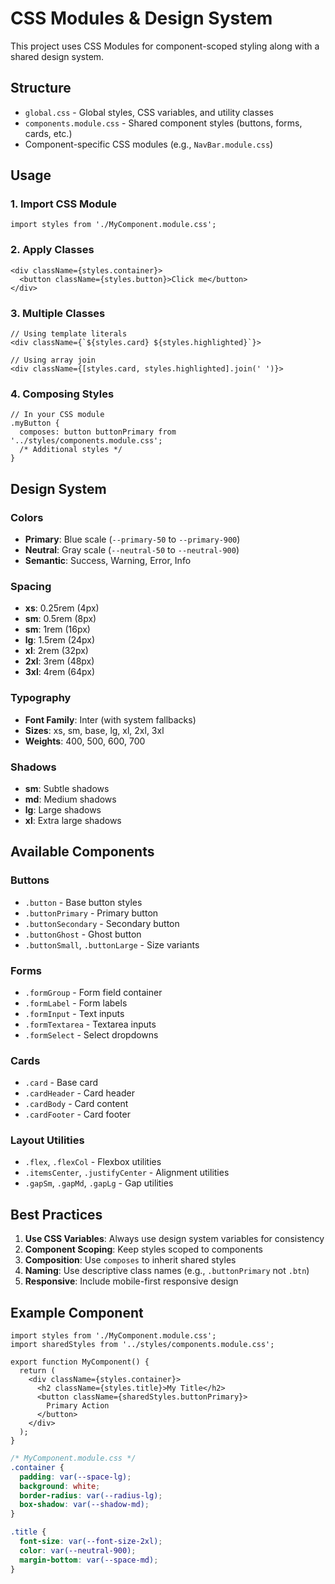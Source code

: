# CSS Modules & Design System

This project uses CSS Modules for component-scoped styling along with a shared design system.

## Structure

- `global.css` - Global styles, CSS variables, and utility classes
- `components.module.css` - Shared component styles (buttons, forms, cards, etc.)
- Component-specific CSS modules (e.g., `NavBar.module.css`)

## Usage

### 1. Import CSS Module
```tsx
import styles from './MyComponent.module.css';
```

### 2. Apply Classes
```tsx
<div className={styles.container}>
  <button className={styles.button}>Click me</button>
</div>
```

### 3. Multiple Classes
```tsx
// Using template literals
<div className={`${styles.card} ${styles.highlighted}`}>

// Using array join
<div className={[styles.card, styles.highlighted].join(' ')}>
```

### 4. Composing Styles
```tsx
// In your CSS module
.myButton {
  composes: button buttonPrimary from '../styles/components.module.css';
  /* Additional styles */
}
```

## Design System

### Colors
- **Primary**: Blue scale (`--primary-50` to `--primary-900`)
- **Neutral**: Gray scale (`--neutral-50` to `--neutral-900`)
- **Semantic**: Success, Warning, Error, Info

### Spacing
- **xs**: 0.25rem (4px)
- **sm**: 0.5rem (8px)
- **sm**: 1rem (16px)
- **lg**: 1.5rem (24px)
- **xl**: 2rem (32px)
- **2xl**: 3rem (48px)
- **3xl**: 4rem (64px)

### Typography
- **Font Family**: Inter (with system fallbacks)
- **Sizes**: xs, sm, base, lg, xl, 2xl, 3xl
- **Weights**: 400, 500, 600, 700

### Shadows
- **sm**: Subtle shadows
- **md**: Medium shadows
- **lg**: Large shadows
- **xl**: Extra large shadows

## Available Components

### Buttons
- `.button` - Base button styles
- `.buttonPrimary` - Primary button
- `.buttonSecondary` - Secondary button
- `.buttonGhost` - Ghost button
- `.buttonSmall`, `.buttonLarge` - Size variants

### Forms
- `.formGroup` - Form field container
- `.formLabel` - Form labels
- `.formInput` - Text inputs
- `.formTextarea` - Textarea inputs
- `.formSelect` - Select dropdowns

### Cards
- `.card` - Base card
- `.cardHeader` - Card header
- `.cardBody` - Card content
- `.cardFooter` - Card footer

### Layout Utilities
- `.flex`, `.flexCol` - Flexbox utilities
- `.itemsCenter`, `.justifyCenter` - Alignment utilities
- `.gapSm`, `.gapMd`, `.gapLg` - Gap utilities

## Best Practices

1. **Use CSS Variables**: Always use design system variables for consistency
2. **Component Scoping**: Keep styles scoped to components
3. **Composition**: Use `composes` to inherit shared styles
4. **Naming**: Use descriptive class names (e.g., `.buttonPrimary` not `.btn`)
5. **Responsive**: Include mobile-first responsive design

## Example Component

```tsx
import styles from './MyComponent.module.css';
import sharedStyles from '../styles/components.module.css';

export function MyComponent() {
  return (
    <div className={styles.container}>
      <h2 className={styles.title}>My Title</h2>
      <button className={sharedStyles.buttonPrimary}>
        Primary Action
      </button>
    </div>
  );
}
```

```css
/* MyComponent.module.css */
.container {
  padding: var(--space-lg);
  background: white;
  border-radius: var(--radius-lg);
  box-shadow: var(--shadow-md);
}

.title {
  font-size: var(--font-size-2xl);
  color: var(--neutral-900);
  margin-bottom: var(--space-md);
}
```





